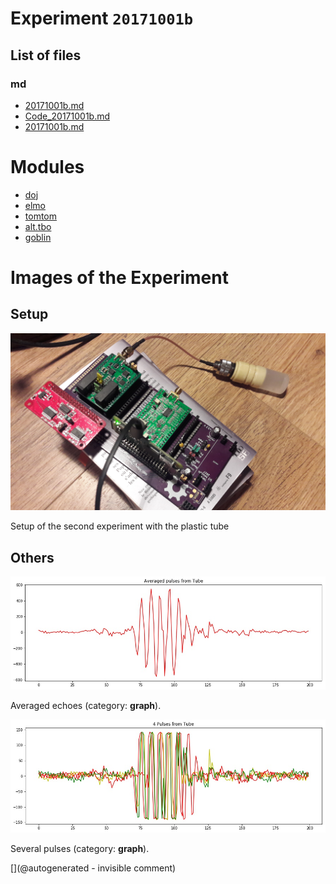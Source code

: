 # Experiment `20171001b`

## List of files

### md

* [20171001b.md](/include/experiments/auto/20171001b.md)
* [Code_20171001b.md](/include/experiments/auto/Code_20171001b.md)
* [20171001b.md](/gitbook/exp/20171001b.md)





# Modules

* [doj](/doj/)
* [elmo](/elmo/)
* [tomtom](/tomtom/)
* [alt.tbo](/alt.tbo/)
* [goblin](/goblin/)




# Images of the Experiment

## Setup

![](/alt.tbo/20171001a/20171001_135041.jpg)

Setup of the second experiment with the plastic tube

## Others

![](/alt.tbo/20171001a/Pulses_average_Tube.jpg)

Averaged echoes (category: __graph__).

![](/alt.tbo/20171001a/Pulses_details_Tube.jpg)

Several pulses (category: __graph__).










[](@autogenerated - invisible comment)
